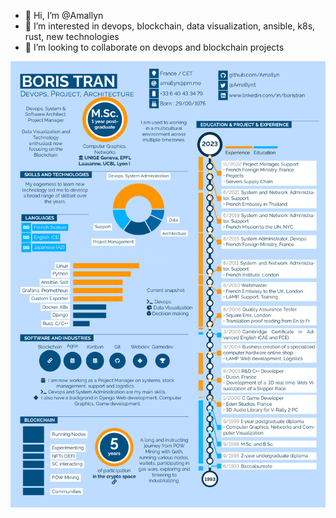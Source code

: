 - 👋 Hi, I’m @Amallyn
- 👀 I’m interested in devops, blockchain, data visualization, ansible, k8s, rust, new technologies
- 💞️ I’m looking to collaborate on devops and blockchain projects
<!--- - 🌱 I’m currently learning ...
- 📫 How to reach me ...
--->

[![CV Amallyn](https://raw.githubusercontent.com/Amallyn/latexcv/master/docs/media/CV_en_Boris_TRAN.png)](https://raw.githubusercontent.com/Amallyn/latexcv/master/infographics2/en/CV_en_Boris_TRAN.pdf)

<!---
Amallyn/Amallyn is a ✨ special ✨ repository because its `README.md` (this file) appears on your GitHub profile.
You can click the Preview link to take a look at your changes.
--->
